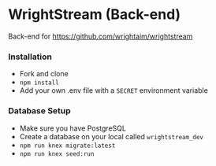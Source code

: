 # WrightStream (Back-end)
Back-end for https://github.com/wrightaim/wrightstream

### Installation
- Fork and clone
- `npm install`
- Add your own .env file with a `SECRET` environment variable

### Database Setup
- Make sure you have PostgreSQL
- Create a database on your local called `wrightstream_dev`
- `npm run knex migrate:latest`
- `npm run knex seed:run`
